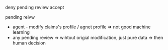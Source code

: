 deny
pending review
accept

pending reivw
- agent - modify claims's profile / agnet profile => not good machine learning
- any pending review => wihtout origial modification, just pure data => then human decision
